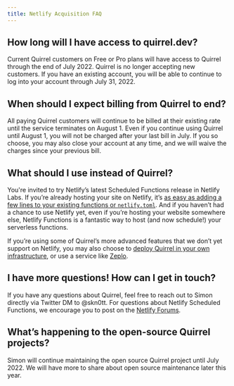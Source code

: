 ```yaml
---
title: Netlify Acquisition FAQ
---
```


## How long will I have access to quirrel.dev?

Current Quirrel customers on Free or Pro plans will have access to Quirrel through the end of July 2022.
Quirrel is no longer accepting new customers.
If you have an existing account, you will be able to continue to log into your account through July 31, 2022.

## When should I expect billing from Quirrel to end?

All paying Quirrel customers will continue to be billed at their existing rate until the service terminates on August 1.
Even if you continue using Quirrel until August 1, you will not be charged after your last bill in July.
If you so choose, you may also close your account at any time, and we will waive the charges since your previous bill.

## What should I use instead of Quirrel?

You're invited to try Netlify’s latest Scheduled Functions release in Netlify Labs.
If you’re already hosting your site on Netlify, it’s [as easy as adding a few lines to your existing functions or `netlify.toml`](https://ntl.fyi/sched-func).
And if you haven’t had a chance to use Netlify yet, even if you’re hosting your website somewhere else, Netlify Functions is a fantastic way to host (and now schedule!) your serverless functions.

If you’re using some of Quirrel’s more advanced features that we don’t yet support on Netlify, you may also choose to [deploy Quirrel in your own infrastructure](https://docs.quirrel.dev/deployment/connecting), or use a service like [Zeplo](https://www.zeplo.io).

## I have more questions! How can I get in touch?

If you have any questions about Quirrel, feel free to reach out to Simon directly via Twitter DM to @skn0tt.
For questions about Netlify Scheduled Functions, we encourage you to post on the [Netlify Forums](https://answers.netlify.com/c/features/50).

## What’s happening to the open-source Quirrel projects?

Simon will continue maintaining the open source Quirrel project until July 2022.
We will have more to share about open source maintenance later this year.
